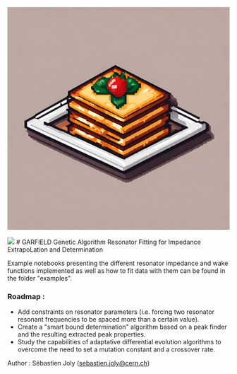 ![plot](./logo.png)

<img src='https://raw.githubusercontent.com/SebastienJoly/GARFIELD/main/logo.png)'  width="350"/>
# GARFIELD
Genetic Algorithm Resonator Fitting for Impedance ExtrapoLation and Determination

Example notebooks presenting the different resonator impedance and wake functions implemented as well as how to fit data with them can be found in the folder "examples".

### Roadmap :
* Add constraints on resonator parameters (i.e. forcing two resonator resonant frequencies to be spaced more than a certain value).
* Create a "smart bound determination" algorithm based on a peak finder and the resulting extracted peak properties.
* Study the capabilities of adaptative differential evolution algorithms to overcome the need to set a mutation constant and a crossover rate. 

Author : Sébastien Joly (sebastien.joly@cern.ch)
